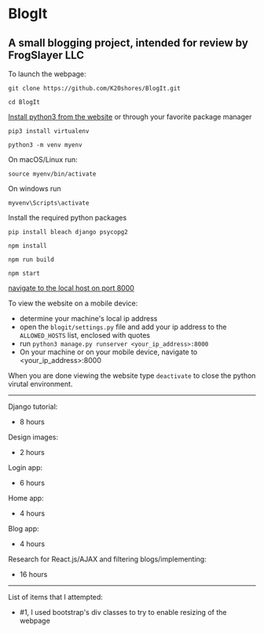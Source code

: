 # BlogIt
A small blogging project, intended for review by FrogSlayer LLC
-----

To launch the webpage:

`git clone https://github.com/K20shores/BlogIt.git`

`cd BlogIt`

[Install python3 from the website](https://www.python.org/) or through your favorite package manager

`pip3 install virtualenv`

`python3 -m venv myenv`

On macOS/Linux run:

`source myenv/bin/activate`

On windows run

`myvenv\Scripts\activate`

Install the required python packages

`pip install bleach django psycopg2`

`npm install`

`npm run build`

`npm start`

[navigate to the local host on port 8000](http://127.0.0.1:8000/)

To view the website on a mobile device:
- determine your machine's local ip address
- open the `blogit/settings.py` file and add your ip address to the `ALLOWED_HOSTS` list, enclosed with quotes
- run `python3 manage.py runserver <your_ip_address>:8000`
- On your machine or on your mobile device, navigate to <your_ip_address>:8000

When you are done viewing the website type `deactivate` to close the python virutal environment.

-----

Django tutorial:
 - 8 hours

Design images:
 - 2 hours

Login app:
 - 6 hours

Home app:
 - 4 hours

Blog app:
 - 4 hours

Research for React.js/AJAX and filtering blogs/implementing:
 - 16 hours

-----
List of items that I attempted:
- #1, I used bootstrap's div classes to try to enable resizing of the webpage
